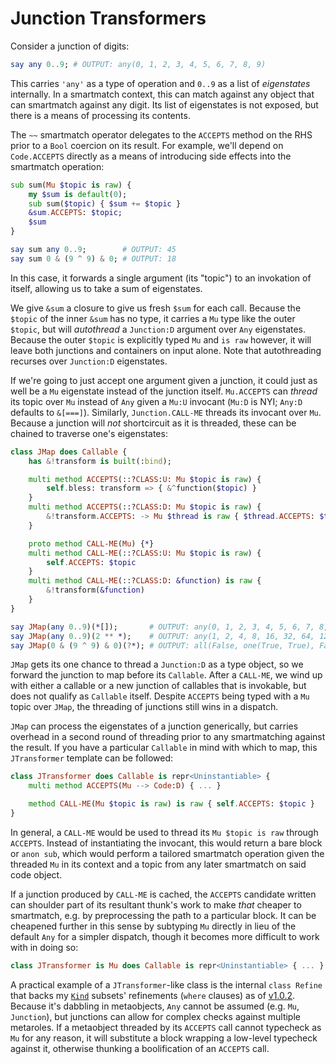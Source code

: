 Junction Transformers
=====================

Consider a junction of digits:

```raku
say any 0..9; # OUTPUT: any(0, 1, 2, 3, 4, 5, 6, 7, 8, 9)
```

This carries `'any'` as a type of operation and `0..9` as a list of
*eigenstates* internally. In a smartmatch context, this can match against any
object that can smartmatch against any digit. Its list of eigenstates is not
exposed, but there is a means of processing its contents.

The `~~` smartmatch operator delegates to the `ACCEPTS` method on the RHS prior
to a `Bool` coercion on its result. For example, we'll depend on `Code.ACCEPTS`
directly as a means of introducing side effects into the smartmatch operation:

```raku
sub sum(Mu $topic is raw) {
    my $sum is default(0);
    sub sum($topic) { $sum += $topic }
    &sum.ACCEPTS: $topic;
    $sum
}

say sum any 0..9;        # OUTPUT: 45
say sum 0 & (9 ^ 9) & 0; # OUTPUT: 18
```

In this case, it forwards a single argument (its "topic") to an invokation of
itself, allowing us to take a sum of eigenstates.

We give `&sum` a closure to give us fresh `$sum` for each call. Because the
`$topic` of the inner `&sum` has no type, it carries a `Mu` type like the outer
`$topic`, but will *autothread* a `Junction:D` argument over `Any` eigenstates.
Because the outer `$topic` is explicitly typed `Mu` and `is raw` however, it
will leave both junctions and containers on input alone. Note that
autothreading recurses over `Junction:D` eigenstates.

If we're going to just accept one argument given a junction, it could just as
well be a `Mu` eigenstate instead of the junction itself. `Mu.ACCEPTS` can
*thread* its topic over `Mu` instead of `Any` given a `Mu:U` invocant (`Mu:D`
is NYI; `Any:D` defaults to `&[===]`). Similarly, `Junction.CALL-ME` threads
its invocant over `Mu`. Because a junction will *not* shortcircuit as it is
threaded, these can be chained to traverse one's eigenstates:

```raku
class JMap does Callable {
    has &!transform is built(:bind);

    multi method ACCEPTS(::?CLASS:U: Mu $topic is raw) {
        self.bless: transform => { &^function($topic) }
    }
    multi method ACCEPTS(::?CLASS:D: Mu $topic is raw) {
        &!transform.ACCEPTS: -> Mu $thread is raw { $thread.ACCEPTS: $topic }
    }

    proto method CALL-ME(Mu) {*}
    multi method CALL-ME(::?CLASS:U: Mu $topic is raw) {
        self.ACCEPTS: $topic
    }
    multi method CALL-ME(::?CLASS:D: &function) is raw {
        &!transform(&function)
    }
}

say JMap(any 0..9)(*[]);       # OUTPUT: any(0, 1, 2, 3, 4, 5, 6, 7, 8, 9)
say JMap(any 0..9)(2 ** *);    # OUTPUT: any(1, 2, 4, 8, 16, 32, 64, 128, 256, 512)
say JMap(0 & (9 ^ 9) & 0)(?*); # OUTPUT: all(False, one(True, True), False)
```

`JMap` gets its one chance to thread a `Junction:D` as a type object, so we
forward the junction to map before its `Callable`. After a `CALL-ME`, we wind
up with either a callable or a new junction of callables that is invokable, but
does not qualify as `Callable` itself. Despite `ACCEPTS` being typed with a
`Mu` topic over `JMap`, the threading of junctions still wins in a dispatch.

`JMap` can process the eigenstates of a junction generically, but carries
overhead in a second round of threading prior to any smartmatching against the
result. If you have a particular `Callable` in mind with which to map, this
`JTransformer` template can be followed:

```raku
class JTransformer does Callable is repr<Uninstantiable> {
    multi method ACCEPTS(Mu --> Code:D) { ... }

    method CALL-ME(Mu $topic is raw) is raw { self.ACCEPTS: $topic }
}
```

In general, a `CALL-ME` would be used to thread its `Mu $topic is raw` through
`ACCEPTS`. Instead of instantiating the invocant, this would return a bare
block or `anon sub`, which would perform a tailored smartmatch operation given
the threaded `Mu` in its context and a topic from any later smartmatch on said
code object.

If a junction produced by `CALL-ME` is cached, the `ACCEPTS` candidate written
can shoulder part of its resultant thunk's work to make *that* cheaper to
smartmatch, e.g. by preprocessing the path to a particular block. It can be
cheapened further in this sense by subtyping `Mu` directly in lieu of the
default `Any` for a simpler dispatch, though it becomes more difficult to work
with in doing so:

```raku
class JTransformer is Mu does Callable is repr<Uninstantiable> { ... }
```

A practical example of a `JTransformer`-like class is the internal `class
Refine` that backs my [`Kind`](https://raku.land/zef:Kaiepi/Kind) subsets'
refinements (`where` clauses) as of
[v1.0.2](https://github.com/Kaiepi/ra-Kind/blob/v1.0.2/lib/Kind.pm6#L45-L74).
Because it's dabbling in metaobjects, `Any` cannot be assumed (e.g. `Mu`,
`Junction`), but junctions can allow for complex checks against multiple
metaroles. If a metaobject threaded by its `ACCEPTS` call cannot typecheck as
`Mu` for any reason, it will substitute a block wrapping a low-level typecheck
against it, otherwise thunking a boolification of an `ACCEPTS` call.
